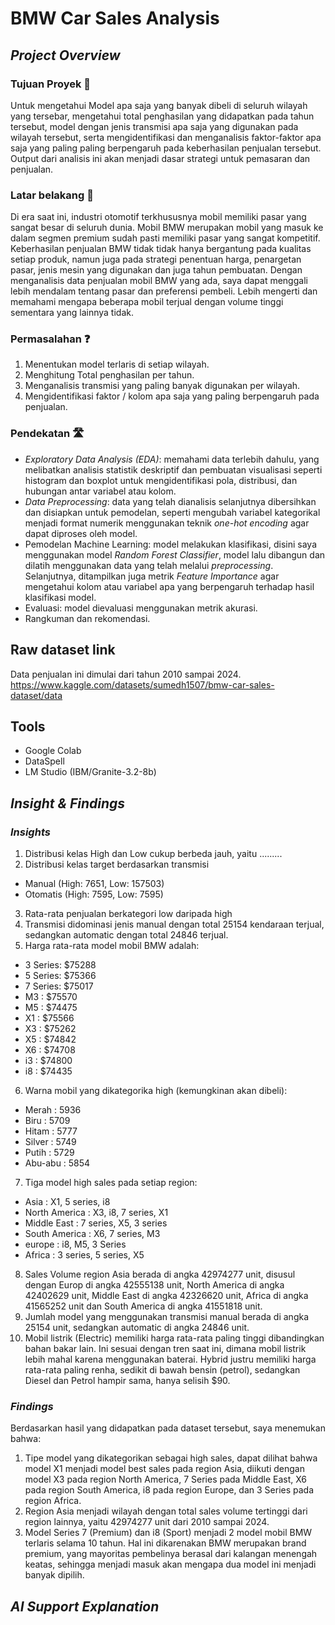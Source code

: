 # BMW Car Sales Analysis
<!-- Project overview section -->
## _Project Overview_
### Tujuan Proyek 🎯
Untuk mengetahui Model apa saja yang banyak dibeli di seluruh wilayah yang tersebar, mengetahui total penghasilan yang didapatkan pada tahun tersebut, model dengan jenis transmisi apa saja yang digunakan pada wilayah tersebut, serta mengidentifikasi dan menganalisis faktor-faktor apa saja yang paling paling berpengaruh pada keberhasilan penjualan tersebut. Output dari analisis ini akan menjadi dasar strategi untuk pemasaran dan penjualan.

### Latar belakang 🏢
Di era saat ini, industri otomotif terkhususnya mobil memiliki pasar yang sangat besar di seluruh dunia. Mobil BMW merupakan mobil yang masuk ke dalam segmen premium sudah pasti memiliki pasar yang sangat kompetitif. Keberhasilan penjualan BMW tidak tidak hanya bergantung pada kualitas setiap produk, namun juga pada strategi penentuan harga, penargetan pasar, jenis mesin yang digunakan dan juga tahun pembuatan. Dengan menganalisis data penjualan mobil BMW yang ada, saya dapat menggali lebih mendalam tentang pasar dan preferensi pembeli. Lebih mengerti dan memahami mengapa beberapa mobil terjual dengan volume tinggi sementara yang lainnya tidak.

### Permasalahan ❓
1. Menentukan model terlaris di setiap wilayah.
2. Menghitung Total penghasilan per tahun.
3. Menganalisis transmisi yang paling banyak digunakan per wilayah.
4. Mengidentifikasi faktor / kolom apa saja yang paling berpengaruh pada penjualan.

### Pendekatan 🛣️
- _Exploratory Data Analysis (EDA)_: memahami data terlebih dahulu, yang melibatkan analisis statistik deskriptif dan pembuatan visualisasi seperti histogram dan boxplot untuk mengidentifikasi pola, distribusi, dan hubungan antar variabel atau kolom.
- _Data Preprocessing_: data yang telah dianalisis selanjutnya dibersihkan dan disiapkan untuk pemodelan, seperti mengubah variabel kategorikal menjadi format numerik menggunakan teknik _one-hot encoding_ agar dapat diproses oleh model.
- Pemodelan Machine Learning: model melakukan klasifikasi, disini saya menggunakan model _Random Forest Classifier_, model lalu dibangun dan dilatih menggunakan data yang telah melalui _preprocessing_. Selanjutnya, ditampilkan juga metrik _Feature Importance_ agar mengetahui kolom atau variabel apa yang berpengaruh terhadap hasil klasifikasi model.
- Evaluasi: model dievaluasi menggunakan metrik akurasi.
- Rangkuman dan rekomendasi.

## Raw dataset link
Data penjualan ini dimulai dari tahun 2010 sampai 2024.
https://www.kaggle.com/datasets/sumedh1507/bmw-car-sales-dataset/data

## Tools
- Google Colab
- DataSpell
- LM Studio (IBM/Granite-3.2-8b)

## _Insight & Findings_
### _Insights_
1. Distribusi kelas High dan Low cukup berbeda jauh, yaitu .........
2. Distribusi kelas target berdasarkan transmisi
- Manual (High: 7651, Low: 157503)
- Otomatis (High: 7595, Low: 7595)
3. Rata-rata penjualan berkategori low daripada high
4. Transmisi didominasi jenis manual dengan total 25154 kendaraan terjual, sedangkan automatic dengan total 24846 terjual.
5. Harga rata-rata model mobil BMW adalah:
- 3 Series: $75288
- 5 Series: $75366
- 7 Series: $75017
- M3      : $75570
- M5      : $74475
- X1      : $75566
- X3      : $75262
- X5      : $74842
- X6      : $74708
- i3      : $74800
- i8      : $74435
6. Warna mobil yang dikategorika high (kemungkinan akan dibeli):
- Merah   : 5936
- Biru    : 5709
- Hitam   : 5777
- Silver  : 5749
- Putih   : 5729
- Abu-abu : 5854
7. Tiga model high sales pada setiap region:
- Asia          : X1, 5 series, i8
- North America : X3, i8, 7 series, X1
- Middle East   : 7 series, X5,  3 series
- South America : X6, 7 series, M3
- europe        : i8, M5, 3 Series
- Africa        : 3 series, 5 series, X5
8. Sales Volume region Asia berada di angka 42974277 unit, disusul dengan Europ di angka 42555138 unit, North America di angka 42402629 unit, Middle East di angka 42326620 unit, Africa di angka 41565252 unit dan South America di angka 41551818 unit.
9. Jumlah model yang menggunakan transmisi manual berada di angka 25154 unit, sedangkan automatic di angka 24846 unit.
10. Mobil listrik (Electric) memiliki harga rata-rata paling tinggi dibandingkan bahan bakar lain. Ini sesuai dengan tren saat ini, dimana mobil listrik lebih mahal karena menggunakan baterai. Hybrid justru memiliki harga rata-rata paling renha, sedikit di bawah bensin (petrol), sedangkan Diesel dan Petrol hampir sama, hanya selisih $90. 

### _Findings_
Berdasarkan hasil yang didapatkan pada dataset tersebut, saya menemukan bahwa:
1. Tipe model yang dikategorikan sebagai high sales, dapat dilihat bahwa model X1 menjadi model best sales pada region Asia, diikuti dengan model X3 pada region North America, 7 Series pada Middle East, X6 pada region South America, i8 pada region Europe, dan 3 Series pada region Africa.
2. Region Asia menjadi wilayah dengan total sales volume tertinggi dari region lainnya, yaitu 42974277 unit dari 2010 sampai 2024.
3. Model Series 7 (Premium) dan i8 (Sport) menjadi 2 model mobil BMW terlaris selama 10 tahun. Hal ini dikarenakan BMW merupakan brand premium, yang mayoritas pembelinya berasal dari kalangan menengah keatas, sehingga menjadi masuk akan mengapa dua model ini menjadi banyak dipilih. 

## _AI Support Explanation_

